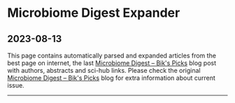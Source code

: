# Microbiome Digest Expander 
## 2023-08-13

This page contains automatically parsed and expanded articles from the best page on internet, the last 
[Microbiome Digest – Bik's Picks](https://microbiomedigest.com/) blog post 
with authors, abstracts and sci-hub links. Please check the original 
[Microbiome Digest – Bik's Picks](https://microbiomedigest.com/) blog for extra information about current issue.

---

